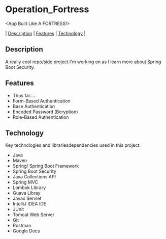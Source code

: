 # Operation_Fortress

&lt;App Built Like A FORTRESS!>

| [Description](#description) | [Features](#features) | [Technology](#technology) |  

## Description

A really cool repo/side project I'm working on as I learn more about Spring Boot Security.


## Features

- Thus far.... 
- Form-Based Authentication
- Base Authentication 
- Encoded Password (Bcryption)
- Role-Based Authentication

## Technology

Key technologies and librariesdependencies used in this project:
- Java
- Maven
- Spring/ Spring Boot Framework
- Spring Boot Security
- Java Collections API
- Spring MVC
- Lombok Library
- Guava Libray
- Javax Servlet
- IntelliJ IDEA IDE
- JUnit
- Tomcat Web Server
- Git
- Postman
- Google Docs
